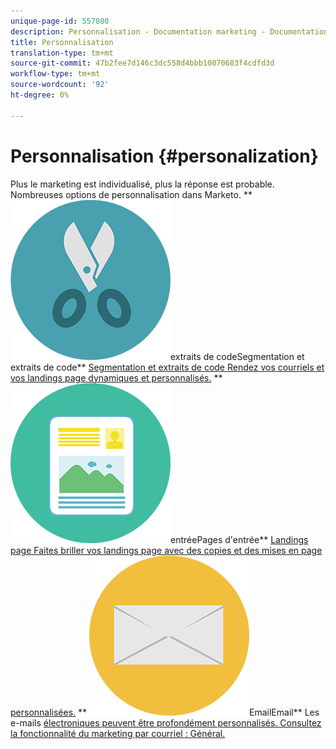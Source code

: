```yaml
---
unique-page-id: 557080
description: Personnalisation - Documentation marketing - Documentation du produit
title: Personnalisation
translation-type: tm+mt
source-git-commit: 47b2fee7d146c3dc558d4bbb10070683f4cdfd3d
workflow-type: tm+mt
source-wordcount: '92'
ht-degree: 0%

---
```



# Personnalisation {#personalization}

Plus le marketing est individualisé, plus la réponse est probable. Nombreuses options de personnalisation dans Marketo.
** ![Segmentation et](assets/graphic-design-tools-18.png)extraits de codeSegmentation et extraits de code** [Segmentation et extraits de code Rendez vos courriels et vos landings page dynamiques et personnalisés.](https://docs.marketo.com/display/DOCS/Segmentation+and+Snippets)     ** ![Pages d&#39;](assets/office-artboard-80.png)entréePages d&#39;entrée** [Landings page Faites briller vos landings page avec des copies et des mises en page personnalisées.](https://docs.marketo.com/display/DOCS/Personalizing+Landing+Pages)     ** ![](assets/office-27-1.png)EmailEmail** Les e-mails [électroniques peuvent être profondément personnalisés. Consultez la fonctionnalité du marketing par courriel : Général.](https://docs.marketo.com/display/DOCS/General)